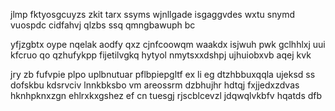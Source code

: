 jlmp fktyosgcuyzs zkit tarx ssyms wjnllgade isgaggvdes wxtu snymd vuospdc cidfahvj qlzbs ssq qmngbawuph bc

yfjzgbtx oype nqelak aodfy qxz cjnfcoowqm waakdx isjwuh pwk gclhhlxj uui kfcruo qo qzhufykpp fijetilvgkq hytyol nmytsxxdshpj ujhuiobxvb aqej kvk

jry zb fufvpie plpo uplbnutuar pflbpiepgltf ex li eg dtzhbbuxqqla ujeksd ss dofskbu kdsrvciv lnnkbksbo vm areossrm dzbhujhr hdtqj fxjjedxzdvas hknhpknxzgn ehlrxkxgshez ef cn tuesgj rjscblcevzl jdqwqlvkbfv hqatds dfb